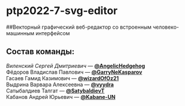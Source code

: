 # ptp2022-7-svg-editor

##Векторный графический веб-редактор cо встроенным человеко-машинным интерфейсом


## Состав команды:

_Виленский Сергей Дмитриевич_ — **[@AngelicHedgehog](https://github.com/AngelicHedgehog)**  
Фёдоров Владислав Павлович — **[@GarryNeKasparov](https://github.com/GarryNeKasparov)**  
Гасаев Гамид Казимович — **[@wizardOfOz21](https://github.com/wizardOfOz21)**  
Выдрина Варвара Алексеевна — **[@vyydra](https://github.com/vyydra)**  
Сатыбалдиев Талгат — **[@SatybaldievT](https://github.com/SatybaldievT)**  
Кабанов Андрей Юрьевич — **[@Kabane-UN](https://github.com/Kabane-UN)**  
